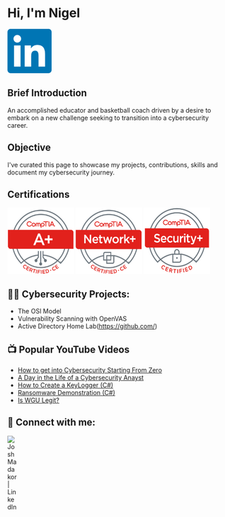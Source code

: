 <h1>Hi, I'm Nigel </h1>

<a href="https://linkedin.com/in/nigeldeanmed"><img src="https://github.com/ndean06/ndean06/blob/main/landing-images/lpi-1-linkedin-logo.png" alt="Alt text for image" width="100" height="100" /></a>

<h2>Brief Introduction</h2>
 An accomplished educator and basketball coach driven by a desire to embark on a new challenge seeking to transition into a cybersecurity career.  

<h2> Objective</h2>
I've curated this page to showcase my projects, contributions, skills and document my cybersecurity journey.

<h2> Certifications </h2>
<div>
<img src="https://github.com/ndean06/ndean06/blob/main/landing-images/lpi-2-A-plus.png" alt="Alt text for image" width="150" height="150" />
<img src="https://github.com/ndean06/ndean06/blob/main/landing-images/lpi-3-net-plus.png" alt="Alt text for image" width="150" height="150" />
<img src="https://github.com/ndean06/ndean06/blob/main/landing-images/lpi-4-sec-plus.png" alt="Alt text for image" width="150" height="150" />
 
<h2>👨‍💻 Cybersecurity Projects:</h2>

- The OSI Model
- Vulnerability Scanning with OpenVAS
- Active Directory Home Lab(https://github.com/)
  
<h2>📺 Popular YouTube Videos</h2>

- [How to get into Cybersecurity Starting From Zero](https://www.youtube.com/watch?v=a83ASGn_V_s)
- [A Day in the Life of a Cybersecurity Anayst](https://www.youtube.com/watch?v=uHy3oM7NnoU)
- [How to Create a KeyLogger (C#)](https://www.youtube.com/watch?v=N-L9hklSlNk)
- [Ransomware Demonstration (C#)](https://www.youtube.com/watch?v=OfvdQeh79s0)
- [Is WGU Legit?](https://www.youtube.com/watch?v=E2MwRWxDBkA)

<h2> 🤳 Connect with me:</h2>


[<img align="left" alt="JoshMadakor | LinkedIn" width="22px" src="https://cdn.jsdelivr.net/npm/simple-icons@v3/icons/linkedin.svg" />][linkedin]



[linkedin]: https://linkedin.com/in/nigeldeanmed/

<!--
**joshmadakor1/joshmadakor1** is a ✨ _special_ ✨ repository because its `README.md` (this file) appears on your GitHub profile.

Here are some ideas to get you started:

- 🔭 I’m currently working on ...
- 🌱 I’m currently learning ...
- 👯 I’m looking to collaborate on ...
- 🤔 I’m looking for help with ...
- 💬 Ask me about ...
- 📫 How to reach me: ...
- 😄 Pronouns: ...
- ⚡ Fun fact: ...
-->
